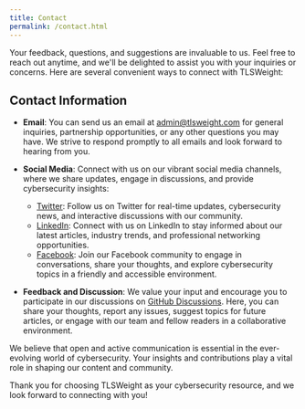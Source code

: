 ```yaml
---
title: Contact
permalink: /contact.html
---
```


Your feedback, questions, and suggestions are invaluable to us. Feel free to reach out anytime, and we'll be delighted to assist you with your inquiries or concerns. Here are several convenient ways to connect with TLSWeight:

## Contact Information

- **Email**: You can send us an email at [admin@tlsweight.com](mailto:vkosuri@tlsweight.com) for general inquiries, partnership opportunities, or any other questions you may have. We strive to respond promptly to all emails and look forward to hearing from you.

- **Social Media**: Connect with us on our vibrant social media channels, where we share updates, engage in discussions, and provide cybersecurity insights:
  - [Twitter](https://twitter.com/tlsweight): Follow us on Twitter for real-time updates, cybersecurity news, and interactive discussions with our community.
  - [LinkedIn](https://www.linkedin.com/company/tlsweight): Connect with us on LinkedIn to stay informed about our latest articles, industry trends, and professional networking opportunities.
  - [Facebook](https://www.facebook.com/tlsweight): Join our Facebook community to engage in conversations, share your thoughts, and explore cybersecurity topics in a friendly and accessible environment.

- **Feedback and Discussion**: We value your input and encourage you to participate in our discussions on [GitHub Discussions](https://github.com/tlsweight/blog/discussions). Here, you can share your thoughts, report any issues, suggest topics for future articles, or engage with our team and fellow readers in a collaborative environment.

We believe that open and active communication is essential in the ever-evolving world of cybersecurity. Your insights and contributions play a vital role in shaping our content and community.

Thank you for choosing TLSWeight as your cybersecurity resource, and we look forward to connecting with you!
